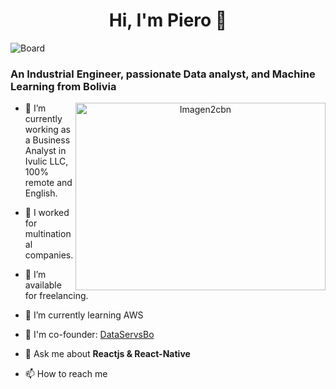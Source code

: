 <h1 align="center"> Hi, I'm Piero 👋 </h1>

![Board](https://github.com/PieroGP3009/PieroGP3009/assets/135992649/f8369a74-f2a1-4b22-9c6e-0db35935ae5d)

<h3> An Industrial Engineer, passionate Data analyst, and Machine Learning from Bolivia </h3>

<div align="center">
  <img align="right" src="https://github.com/PieroGP3009/PieroGP3009/assets/135992649/0ac6e330-8b2c-42ed-a15f-24d1e140a28f" alt="Imagen2cbn" width="400" height="300">
</div>


- 🔭 I’m currently working as a Business Analyst in Ivulic LLC, 100% remote and English.

- 🌱 I worked for multinational companies.

- 🤝 I’m available for freelancing.

- 🌱 I’m currently learning AWS

- 📝 I'm co-founder: <a href="https://www.dataservsbo.com/" target="_blank">DataServsBo</a>

- 💬 Ask me about **Reactjs & React-Native**

- 📫 How to reach me

<!--
**PieroGP3009/PieroGP3009** is a ✨ _special_ ✨ repository because its `README.md` (this file) appears on your GitHub profile.

Here are some ideas to get you started:

- 🔭 I’m currently working on ...
- 🌱 I’m currently learning ...
- 👯 I’m looking to collaborate on ...
- 🤔 I’m looking for help with ...
- 💬 Ask me about ...
- 📫 How to reach me: ...
- 😄 Pronouns: ...
- ⚡ Fun fact: ...
-->
